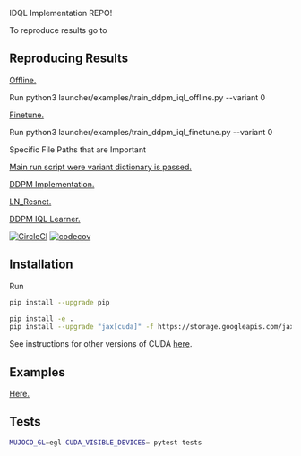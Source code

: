 IDQL Implementation REPO!

To reproduce results go to 

## Reproducing Results

[Offline.](launcher/examples/train_ddpm_iql_offline.py)

Run python3 launcher/examples/train_ddpm_iql_offline.py --variant 0

[Finetune.](launcher/examples/train_ddpm_iql_finetune.py)

Run python3 launcher/examples/train_ddpm_iql_finetune.py --variant 0

Specific File Paths that are Important

[Main run script were variant dictionary is passed.](/examples/states/train_diffusion_offline.py)

[DDPM Implementation.](/jaxrl5/networks/diffusion.py)

[LN_Resnet.](/jaxrl5/networks/resnet.py)

[DDPM IQL Learner.](/jaxrl5/agents/ddpm_iql/ddpm_iql_learner.py)

[![CircleCI](https://dl.circleci.com/status-badge/img/gh/ikostrikov/jaxrl5/tree/main.svg?style=svg&circle-token=668374ebe0f27c7ee70edbdfbbd1dd928725c01a)](https://dl.circleci.com/status-badge/redirect/gh/ikostrikov/jaxrl5/tree/main) [![codecov](https://codecov.io/gh/ikostrikov/jaxrl5/branch/main/graph/badge.svg?token=Q5QMIDZNZ3)](https://codecov.io/gh/ikostrikov/jaxrl5)

## Installation

Run
```bash
pip install --upgrade pip

pip install -e .
pip install --upgrade "jax[cuda]" -f https://storage.googleapis.com/jax-releases/jax_cuda_releases.html
```

See instructions for other versions of CUDA [here](https://github.com/google/jax#pip-installation-gpu-cuda).

## Examples

[Here.](examples/)

## Tests

```bash
MUJOCO_GL=egl CUDA_VISIBLE_DEVICES= pytest tests
```
